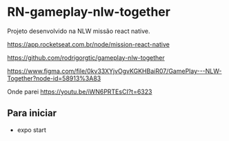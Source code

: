 # RN-gameplay-nlw-together
Projeto desenvolvido na NLW missão react native.

https://app.rocketseat.com.br/node/mission-react-native

https://github.com/rodrigorgtic/gameplay-nlw-together

https://www.figma.com/file/0kv33XYjvOgvKGKHBaiR07/GamePlay---NLW-Together?node-id=58913%3A83

Onde parei
https://youtu.be/iWN6PRTEsCI?t=6323

## Para iniciar
- expo start
